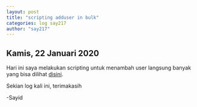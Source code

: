 ```yaml
---
layout: post
title: "scripting adduser in bulk"
categories: log say217
author: "say217"
---
```


## Kamis, 22 Januari 2020


Hari ini saya melakukan scripting untuk menambah user langsung banyak yang bisa dilihat [disini](https://github.com/UI-FASILKOM-OS/extra192/tree/master/Proyek/addUsers/addusers).

Sekian log kali ini, terimakasih

-Sayid